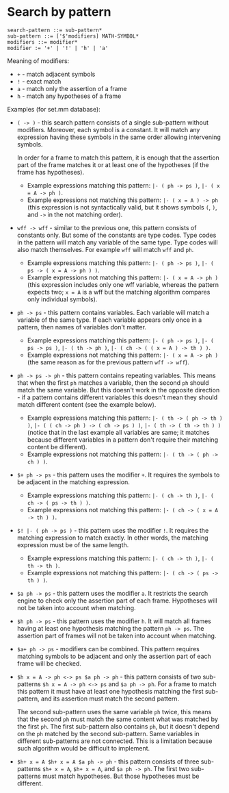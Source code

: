 # Search by pattern

```
search-pattern ::= sub-pattern*
sub-pattern ::= ['$'modifiers] MATH-SYMBOL*
modifiers ::= modifier*
modifier := '+' | '!' | 'h' | 'a'
```

Meaning of modifiers:
* `+` - match adjacent symbols
* `!` - exact match
* `a` - match only the assertion of a frame
* `h` - match any hypotheses of a frame

Examples (for set.mm database):

* `( -> )` - this search pattern consists of a single sub-pattern without modifiers.
Moreover, each symbol is a constant. 
It will match any expression having these symbols in the same order allowing intervening symbols.
  
  In order for a frame to match this pattern, it is enough that the assertion part of the frame matches it
  or at least one of the hypotheses (if the frame has hypotheses).
  - Example expressions matching this pattern: `|- ( ph -> ps )`, `|- ( x = A -> ph )`.
  - Example expressions not matching this pattern: `|- ( x = A ) -> ph`
(this expression is not syntactically valid, 
but it shows symbols `(`, `)`, and `->` in the not matching order).


* `wff -> wff` - similar to the previous one, this pattern consists of constants only. 
But some of the constants are type codes. 
Type codes in the pattern will match any variable of the same type. 
Type codes will also match themselves. For example `wff` will match `wff` and `ph`.
  - Example expressions matching this pattern: `|- ( ph -> ps )`, `|- ( ps -> ( x = A -> ph ) )`.
  - Example expressions not matching this pattern: `|- ( x = A -> ph )`
  (this expression includes only one wff variable, whereas the pattern expects two; 
`x = A` is a wff but the matching algorithm compares only individual symbols).


* `ph -> ps` - this pattern contains variables. 
Each variable will match a variable of the same type. 
If each variable appears only once in a pattern, then names of variables don't matter.
    - Example expressions matching this pattern: 
`|- ( ph -> ps )`, `|- ( ps -> ps )`, `|- ( th -> ph )`, `|- ( ch -> ( ( x = A ) -> th ) )`.
    - Example expressions not matching this pattern: `|- ( x = A -> ph )`
      (the same reason as for the previous pattern `wff -> wff`).


* `ph -> ps -> ph` - this pattern contains repeating variables. 
This means that when the first `ph` matches a variable, 
then the second `ph` should match the same variable. But this doesn't work in the opposite direction -
if a pattern contains different variables this doesn't mean they should match different content (see the example below).
    - Example expressions matching this pattern:
`|- ( th -> ( ph -> th ) )`, `|- ( ( ch -> ph ) -> ( ch -> ps ) )`, `|- ( th -> ( th -> th ) )`
(notice that in the last example all variables are same; 
it matches because different variables in a pattern don't require their matching content be different).
    - Example expressions not matching this pattern: `|- ( th -> ( ph -> ch ) )`.


* `$+ ph -> ps` - this pattern uses the modifier `+`. 
It requires the symbols to be adjacent in the matching expression.
    - Example expressions matching this pattern: `|- ( ch -> th )`, `|- ( ch -> ( ps -> th ) )`.
    - Example expressions not matching this pattern: `|- ( ch -> ( x = A -> th ) )`.


* `$! |- ( ph -> ps )` - this pattern uses the modifier `!`. 
It requires the matching expression to match exactly. 
In other words, the matching expression must be of the same length.
    - Example expressions matching this pattern: `|- ( ch -> th )`, `|- ( th -> th )`.
    - Example expressions not matching this pattern: `|- ( ch -> ( ps -> th ) )`.

* `$a ph -> ps` - this pattern uses the modifier `a`.
It restricts the search engine to check only the assertion part of each frame. 
Hypotheses will not be taken into account when matching.

  
* `$h ph -> ps` - this pattern uses the modifier `h`.
It will match all frames having at least one hypothesis matching the pattern `ph -> ps`.
The assertion part of frames will not be taken into account when matching.
  

* `$a+ ph -> ps` - modifiers can be combined. 
This pattern requires matching symbols to be adjacent 
and only the assertion part of each frame will be checked.


* `$h x = A -> ph <-> ps $a ph -> ph` - this pattern consists of two sub-patterns 
`$h x = A -> ph <-> ps` and `$a ph -> ph`. 
For a frame to match this pattern it must have at least one hypothesis matching the first sub-pattern,
and its assertion must match the second pattern. 

  The second sub-pattern uses the same variable `ph` twice, 
this means that the second `ph` must match the same content what was matched by the first `ph`.
The first sub-pattern also contains `ph`, 
but it doesn't depend on the `ph` matched by the second sub-pattern. 
Same variables in different sub-patterns are not connected. 
This is a limitation because such algorithm would be difficult to implement.


* `$h+ x = A $h+ x = A $a ph -> ph` - this pattern consists of three sub-patterns
`$h+ x = A`, `$h+ x = A`, and `$a ph -> ph`.
The first two sub-patterns must match hypotheses. But those hypotheses must be different.
